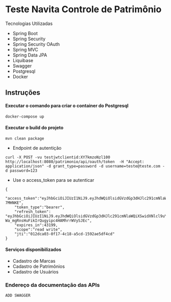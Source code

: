 # Teste Navita Controle de Patrimônio

Tecnologias Utilizadas
- Spring Boot
- Spring Security
- Spring Security OAuth
- Spring MVC
- Spring Data JPA
- Liquibase
- Swagger
- Postgresql
- Docker

## Instruções

#### Executar o comando para criar o container do Postgresql

```
docker-compose up
```

#### Executar o build do projeto

```
mvn clean package
```

- Endpoint de autentição
```
curl -X POST -vu testjwtclientid:XY7kmzoNzl100  http://localhost:8080/patrimonio/api/oauth/token  -H "Accept: application/json" -d grant_type=password -d username=teste@teste.com -d password=123
```

- Use o access_token para se autenticar
```
{
	"access_token":"eyJhbGciOiJIUzI1NiJ9.eyJhdWQiOlsidGVzdGp3dHJlc291cmNlaWQiXSwidXNlcl9uYW1lIjoidGVzdGUiLCJzY29wZSI6WyJyZWFkIiwid3JpdGUiXSwiZXhwIjoxNTI4Mjg4MzczLCJhdXRob3JpdGllcyI6WyJBRE0iXSwianRpIjoiMDEyZGNhMDMtMGYxNy00YzE4LWE1Y2QtMTU5MmFlNWRmNGNkIiwiY2xpZW50X2lkIjoidGVzdGp3dGNsaWVudGlkIn0.gAKUbBpHw_kkntUE2D2IB_De_usekG8KbTkc-7MHNKE",
	"token_type":"bearer",
	"refresh_token": "eyJhbGciOiJIUzI1NiJ9.eyJhdWQiOlsidGVzdGp3dHJlc291cmNlaWQiXSwidXNlcl9uYW1lIjoidGVzdGUiLCJzY29wZSI6WyJyZWFkIiwid3JpdGUiXSwiYXRpIjoiYTVjZGYzMmQtOTY4YS00YjI5LWI3ODctZjlmNTNkZTJjY2IxIiwiZXhwIjoxNTMwOTE4OTc3LCJhdXRob3JpdGllcyI6WyJBRE0iXSwianRpIjoiMDA0NTJlNzItYjBiMi00M2U0LWJjZTAtOGQ1OGUwZTU5OTg2IiwiY2xpZW50X2lkIjoidGVzdGp3dGNsaWVudGlkIn0.DFX0xw-Wa_mgRnsHuFikIrQugyipc4HAMhrrWVySJEc",
	"expires_in":43199,
	"scope":"read write",
	"jti":"012dca03-0f17-4c18-a5cd-1592ae5df4cd"
}
```

#### Serviços disponibilizados

- Cadastro de Marcas
- Cadastro de Patrimônios
- Cadastro de Usuários

### Endereço da documentação das APIs
```
ADD SWAGGER
```

